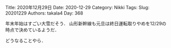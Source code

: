 ﻿Title: 2020年12月29日
Date: 2020-12-29
Category: Nikki
Tags: 
Slug: 20201229
Authors: takala4
Day: 368



年末年始はすごい大雪だそう．
山形新幹線も元旦は終日運転取りやめを12/29の時点で決めているようだ．


どうなることやら．